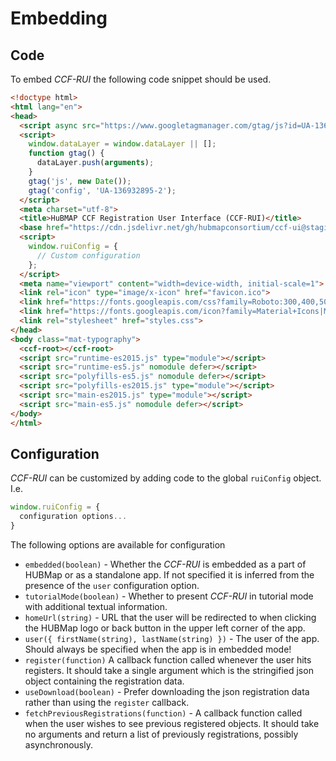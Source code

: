# Embedding
## Code
To embed *CCF-RUI* the following code snippet should be used.

```html
<!doctype html>
<html lang="en">
<head>
  <script async src="https://www.googletagmanager.com/gtag/js?id=UA-136932895-2"></script>
  <script>
    window.dataLayer = window.dataLayer || [];
    function gtag() {
      dataLayer.push(arguments);
    }
    gtag('js', new Date());
    gtag('config', 'UA-136932895-2');
  </script>
  <meta charset="utf-8">
  <title>HuBMAP CCF Registration User Interface (CCF-RUI)</title>
  <base href="https://cdn.jsdelivr.net/gh/hubmapconsortium/ccf-ui@staging/rui/">
  <script>
    window.ruiConfig = {
      // Custom configuration
    };
  </script>
  <meta name="viewport" content="width=device-width, initial-scale=1">
  <link rel="icon" type="image/x-icon" href="favicon.ico">
  <link href="https://fonts.googleapis.com/css?family=Roboto:300,400,500&amp;display=swap" rel="stylesheet">
  <link href="https://fonts.googleapis.com/icon?family=Material+Icons|Material+Icons+Sharp" rel="stylesheet">
  <link rel="stylesheet" href="styles.css">
</head>
<body class="mat-typography">
  <ccf-root></ccf-root>
  <script src="runtime-es2015.js" type="module"></script>
  <script src="runtime-es5.js" nomodule defer></script>
  <script src="polyfills-es5.js" nomodule defer></script>
  <script src="polyfills-es2015.js" type="module"></script>
  <script src="main-es2015.js" type="module"></script>
  <script src="main-es5.js" nomodule defer></script>
</body>
</html>
```

## Configuration
*CCF-RUI* can be customized by adding code to the global `ruiConfig` object. I.e.
```js
window.ruiConfig = {
  configuration options...
}
```

The following options are available for configuration
- `embedded(boolean)` - Whether the *CCF-RUI* is embedded as a part of HUBMap or as a standalone app. If not specified it is inferred from the presence of the `user` configuration option.
- `tutorialMode(boolean)` - Whether to present *CCF-RUI* in tutorial mode with additional textual information.
- `homeUrl(string)` - URL that the user will be redirected to when clicking the HUBMap logo or back button in the upper left corner of the app.
- `user({ firstName(string), lastName(string) })` - The user of the app. Should always be specified when the app is in embedded mode!
- `register(function)` A callback function called whenever the user hits registers. It should take a single argument which is the stringified json object containing the registration data.
- `useDownload(boolean)` - Prefer downloading the json registration data rather than using the `register` callback.
- `fetchPreviousRegistrations(function)` - A callback function called when the user wishes to see previous registered objects. It should take no arguments and return a list of previously registrations, possibly asynchronously.
